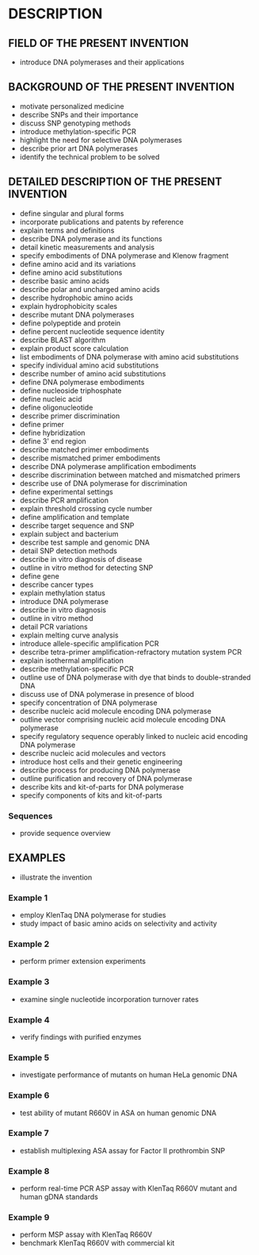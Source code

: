 # DESCRIPTION

## FIELD OF THE PRESENT INVENTION

- introduce DNA polymerases and their applications

## BACKGROUND OF THE PRESENT INVENTION

- motivate personalized medicine
- describe SNPs and their importance
- discuss SNP genotyping methods
- introduce methylation-specific PCR
- highlight the need for selective DNA polymerases
- describe prior art DNA polymerases
- identify the technical problem to be solved

## DETAILED DESCRIPTION OF THE PRESENT INVENTION

- define singular and plural forms
- incorporate publications and patents by reference
- explain terms and definitions
- describe DNA polymerase and its functions
- detail kinetic measurements and analysis
- specify embodiments of DNA polymerase and Klenow fragment
- define amino acid and its variations
- define amino acid substitutions
- describe basic amino acids
- describe polar and uncharged amino acids
- describe hydrophobic amino acids
- explain hydrophobicity scales
- describe mutant DNA polymerases
- define polypeptide and protein
- define percent nucleotide sequence identity
- describe BLAST algorithm
- explain product score calculation
- list embodiments of DNA polymerase with amino acid substitutions
- specify individual amino acid substitutions
- describe number of amino acid substitutions
- define DNA polymerase embodiments
- define nucleoside triphosphate
- define nucleic acid
- define oligonucleotide
- describe primer discrimination
- define primer
- define hybridization
- define 3' end region
- describe matched primer embodiments
- describe mismatched primer embodiments
- describe DNA polymerase amplification embodiments
- describe discrimination between matched and mismatched primers
- describe use of DNA polymerase for discrimination
- define experimental settings
- describe PCR amplification
- explain threshold crossing cycle number
- define amplification and template
- describe target sequence and SNP
- explain subject and bacterium
- describe test sample and genomic DNA
- detail SNP detection methods
- describe in vitro diagnosis of disease
- outline in vitro method for detecting SNP
- define gene
- describe cancer types
- explain methylation status
- introduce DNA polymerase
- describe in vitro diagnosis
- outline in vitro method
- detail PCR variations
- explain melting curve analysis
- introduce allele-specific amplification PCR
- describe tetra-primer amplification-refractory mutation system PCR
- explain isothermal amplification
- describe methylation-specific PCR
- outline use of DNA polymerase with dye that binds to double-stranded DNA
- discuss use of DNA polymerase in presence of blood
- specify concentration of DNA polymerase
- describe nucleic acid molecule encoding DNA polymerase
- outline vector comprising nucleic acid molecule encoding DNA polymerase
- specify regulatory sequence operably linked to nucleic acid encoding DNA polymerase
- describe nucleic acid molecules and vectors
- introduce host cells and their genetic engineering
- describe process for producing DNA polymerase
- outline purification and recovery of DNA polymerase
- describe kits and kit-of-parts for DNA polymerase
- specify components of kits and kit-of-parts

### Sequences

- provide sequence overview

## EXAMPLES

- illustrate the invention

### Example 1

- employ KlenTaq DNA polymerase for studies
- study impact of basic amino acids on selectivity and activity

### Example 2

- perform primer extension experiments

### Example 3

- examine single nucleotide incorporation turnover rates

### Example 4

- verify findings with purified enzymes

### Example 5

- investigate performance of mutants on human HeLa genomic DNA

### Example 6

- test ability of mutant R660V in ASA on human genomic DNA

### Example 7

- establish multiplexing ASA assay for Factor II prothrombin SNP

### Example 8

- perform real-time PCR ASP assay with KlenTaq R660V mutant and human gDNA standards

### Example 9

- perform MSP assay with KlenTaq R660V
- benchmark KlenTaq R660V with commercial kit

